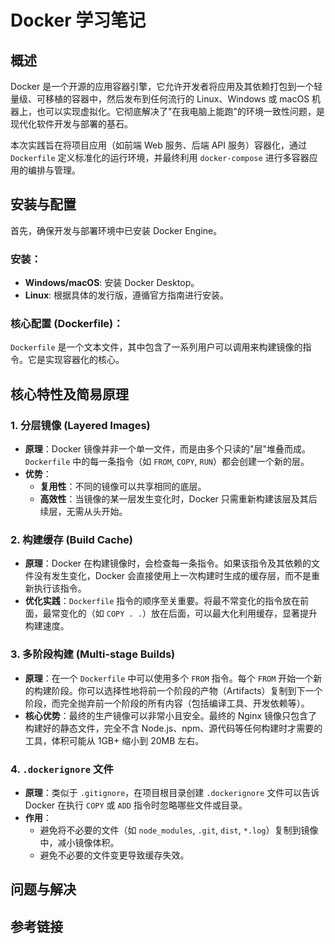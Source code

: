 # Docker 学习笔记

## 概述

Docker 是一个开源的应用容器引擎，它允许开发者将应用及其依赖打包到一个轻量级、可移植的容器中，然后发布到任何流行的 Linux、Windows 或 macOS 机器上，也可以实现虚拟化。它彻底解决了"在我电脑上能跑"的环境一致性问题，是现代化软件开发与部署的基石。

本次实践旨在将项目应用（如前端 Web 服务、后端 API 服务）容器化，通过 `Dockerfile` 定义标准化的运行环境，并最终利用 `docker-compose` 进行多容器应用的编排与管理。

## 安装与配置

首先，确保开发与部署环境中已安装 Docker Engine。

### 安装：
- **Windows/macOS**: 安装 Docker Desktop。
- **Linux**: 根据具体的发行版，遵循官方指南进行安装。

### 核心配置 (Dockerfile)： 
`Dockerfile` 是一个文本文件，其中包含了一系列用户可以调用来构建镜像的指令。它是实现容器化的核心。

## 核心特性及简易原理

### 1. 分层镜像 (Layered Images)
- **原理**：Docker 镜像并非一个单一文件，而是由多个只读的"层"堆叠而成。`Dockerfile` 中的每一条指令（如 `FROM`, `COPY`, `RUN`）都会创建一个新的层。
- **优势**：
  - **复用性**：不同的镜像可以共享相同的底层。
  - **高效性**：当镜像的某一层发生变化时，Docker 只需重新构建该层及其后续层，无需从头开始。

### 2. 构建缓存 (Build Cache)
- **原理**：Docker 在构建镜像时，会检查每一条指令。如果该指令及其依赖的文件没有发生变化，Docker 会直接使用上一次构建时生成的缓存层，而不是重新执行该指令。
- **优化实践**：`Dockerfile` 指令的顺序至关重要。将最不常变化的指令放在前面，最常变化的（如 `COPY . .`）放在后面，可以最大化利用缓存，显著提升构建速度。

### 3. 多阶段构建 (Multi-stage Builds)
- **原理**：在一个 `Dockerfile` 中可以使用多个 `FROM` 指令。每个 `FROM` 开始一个新的构建阶段。你可以选择性地将前一个阶段的产物（Artifacts）复制到下一个阶段，而完全抛弃前一个阶段的所有内容（包括编译工具、开发依赖等）。
- **核心优势**：最终的生产镜像可以非常小且安全。最终的 Nginx 镜像只包含了构建好的静态文件，完全不含 Node.js、npm、源代码等任何构建时才需要的工具，体积可能从 1GB+ 缩小到 20MB 左右。

### 4. `.dockerignore` 文件
- **原理**：类似于 `.gitignore`，在项目根目录创建 `.dockerignore` 文件可以告诉 Docker 在执行 `COPY` 或 `ADD` 指令时忽略哪些文件或目录。
- **作用**：
  - 避免将不必要的文件（如 `node_modules`, `.git`, `dist`, `*.log`）复制到镜像中，减小镜像体积。
  - 避免不必要的文件变更导致缓存失效。

## 问题与解决

## 参考链接
